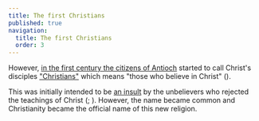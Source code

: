 ```yaml
---
title: The first Christians
published: true
navigation:
  title: The first Christians
  order: 3
---
```


However, [in the first century the citizens of Antioch](https://en.wikipedia.org/wiki/Christianity_in_the_1st_century) started to call Christ's disciples ["Christians"](/bible/concepts/christian) which means "those who believe in Christ" (<BibleVerse reference="Acts 11:26" translation="ESV" />). 

This was initially intended to be [an insult](https://www.truthrightlydivided.com/why-are-we-called-christians/) by the unbelievers who rejected the teachings of Christ (<BibleVerse reference="Acts 26:24-28" translation="ESV" />; <BibleVerse reference="1 Peter 4:12-16" translation="ESV" />). However, the name became common and Christianity became the official name of this new religion.
